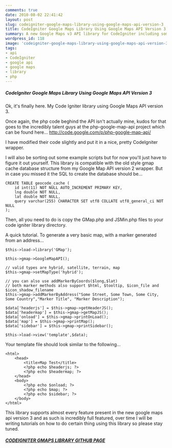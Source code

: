 ```yaml
---
comments: true
date: 2010-08-02 22:41:42
layout: post
slug: codeigniter-google-maps-library-using-google-maps-api-version-3
title: CodeIgniter Google Maps Library Using Google Maps API Version 3
summary: A new Google Maps v3 API library for CodeIgniter including some examples.
wordpress_id: 118
image: 'codeigniter-google-maps-library-using-google-maps-api-version-3/google.png'
tags:
- api
- CodeIgniter
- google api
- google maps
- library
- php
---
```


#####  CodeIgniter Google Maps Library Using Google Maps API Version 3

Ok, it's finally here. My Code Igniter library using Google Maps API version 3.

Once again, the php code beghind the API isn't actually mine, kudos for that goes to the incredibly talent guys at the php-google-map-api project which can be found here... http://code.google.com/p/php-google-map-api/

I have modified their code slightly and put it in a nice, pretty CodeIgniter wrapper.

I will also be sorting out some example scripts but for now you'll just have to figure it out yourself. This library is compatible with the old style gmap cache database structure from my Google Map API version 2 wrapper. But in case you missed it the SQL to create the database should be...

    CREATE TABLE geocode_cache (
        id int(11) NOT NULL AUTO_INCREMENT PRIMARY KEY,
        lng double NOT NULL,
        lat double NOT NULL,
        query varchar(255) CHARACTER SET utf8 COLLATE utf8_general_ci NOT NULL
    );

Then, all you need to do is copy the GMap.php and JSMin.php files to your code igniter library directory.

A quick tutorial. To generate a very basic map, with a marker generated from an address...

    $this->load->library('GMap');

    $this->gmap->GoogleMapAPI();

    // valid types are hybrid, satellite, terrain, map
    $this->gmap->setMapType('hybrid');

    // you can also use addMarkerByCoords($long,$lat)
    // both marker methods also support $html, $tooltip, $icon_file and $icon_shadow_filename
    $this->gmap->addMarkerByAddress("Some Street, Some Town, Some City, Some Country","Marker Title", "Marker Description");

    $data['headerjs'] = $this->gmap->getHeaderJS();
    $data['headermap'] = $this->gmap->getMapJS();
    $data['onload'] = $this->gmap->printOnLoad();
    $data['map'] = $this->gmap->printMap();
    $data['sidebar'] = $this->gmap->printSidebar();

    $this->load->view('template',$data);

Your template file should look similar to the following...

    <html>
        <head>
            <title>Map Test</title>
            <?php echo $headerjs; ?>
            <?php echo $headermap; ?>
        </head>
        <body>
            <?php echo $onload; ?>
            <?php echo $map; ?>
            <?php echo $sidebar; ?>
        </body>
    </html>

This library supports almost every feature present in the new google maps api version 3 and as such is incredibly full featured, over time I will be writing tutorials on how to do certain thing using this library so please stay tuned.

#####  [CODEIGNITER GMAPS LIBRARY GITHUB PAGE](https://github.com/gkwelding/GoogleMapsV3CI)
